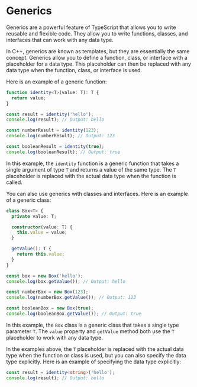 # Generics

Generics are a powerful feature of TypeScript that allows you to write reusable and flexible code. They allow you to write functions, classes, and interfaces that can work with any data type.

In C++, generics are known as templates, but they are essentially the same concept. Generics allow you to define a function, class, or interface with a placeholder for a data type. This placeholder can then be replaced with any data type when the function, class, or interface is used.

Here is an example of a generic function:

```typescript
function identity<T>(value: T): T {
  return value;
}

const result = identity('hello');
console.log(result); // Output: hello

const numberResult = identity(123);
console.log(numberResult); // Output: 123

const booleanResult = identity(true);
console.log(booleanResult); // Output: true
```

In this example, the `identity` function is a generic function that takes a single argument of type `T` and returns a value of the same type. The `T` placeholder is replaced with the actual data type when the function is called.

You can also use generics with classes and interfaces. Here is an example of a generic class:

```typescript
class Box<T> {
  private value: T;

  constructor(value: T) {
    this.value = value;
  }

  getValue(): T {
    return this.value;
  }
}

const box = new Box('hello');
console.log(box.getValue()); // Output: hello

const numberBox = new Box(123);
console.log(numberBox.getValue()); // Output: 123

const booleanBox = new Box(true);
console.log(booleanBox.getValue()); // Output: true
```

In this example, the `Box` class is a generic class that takes a single type parameter `T`. The `value` property and `getValue` method both use the `T` placeholder to work with any data type.

In the examples above, the `T` placeholder is replaced with the actual data type when the function or class is used, but you can also specify the data type explicitly. Here is an example of specifying the data type explicitly:

```typescript
const result = identity<string>('hello');
console.log(result); // Output: hello
```

